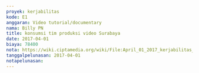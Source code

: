 ```yaml
---
proyek: kerjabilitas
kode: E1
anggaran: Video tutorial/documentary
nama: Billy PN
title: konsumsi tim produksi video Surabaya
date: 2017-04-01
biaya: 78400
nota: https://wiki.ciptamedia.org/wiki/File:April_01_2017_kerjabilitas_E1_snack_tim_billy.jpg
tanggalpelunasan: 2017-04-01
notapelunasan:
---
```

